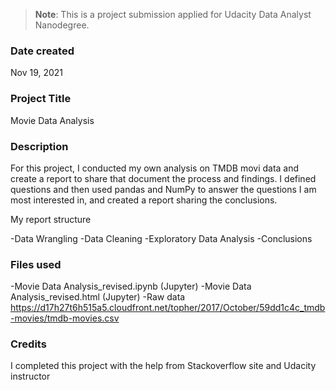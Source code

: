 >**Note**: This is a project submission applied for Udacity Data Analyst Nanodegree.

### Date created
Nov 19, 2021

### Project Title
Movie Data Analysis

### Description
For this project, I conducted my own analysis on TMDB movi data and create a report to share that document the process and findings. I defined questions and then used pandas and NumPy to answer the questions I am most interested in, and created a report sharing the conclusions.

My report structure

-Data Wrangling
-Data Cleaning
-Exploratory Data Analysis
-Conclusions

### Files used
-Movie Data Analysis_revised.ipynb (Jupyter)
-Movie Data Analysis_revised.html (Jupyter)
-Raw data
https://d17h27t6h515a5.cloudfront.net/topher/2017/October/59dd1c4c_tmdb-movies/tmdb-movies.csv

### Credits
I completed this project with the help from Stackoverflow site and Udacity instructor

